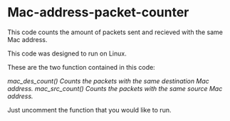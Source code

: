 # Mac-address-packet-counter
This code counts the amount of packets sent and recieved with the same Mac address.

This code was designed to run on Linux.

These are the two function contained in this code:

_mac_des_count()     Counts the packets with the same destination Mac address._
_mac_src_count()     Counts the packets with the same source Mac address._

Just uncomment the function that you would like to run.
